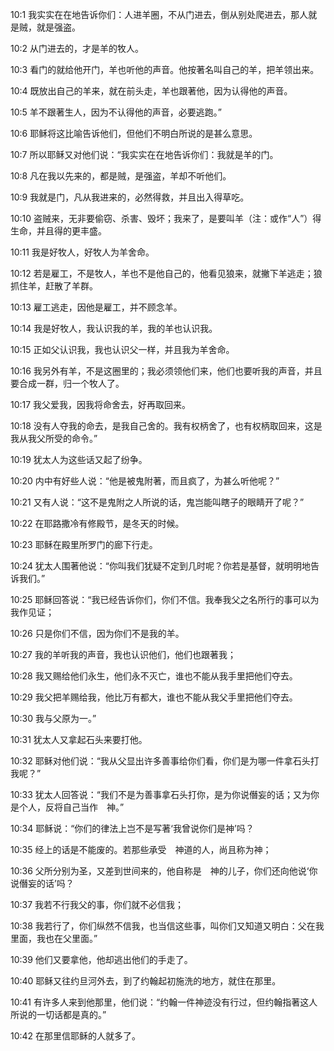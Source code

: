 <a id="1"></a>10:1  我实实在在地告诉你们：人进羊圈，不从门进去，倒从别处爬进去，那人就是贼，就是强盗。  

<a id="2"></a>10:2  从门进去的，才是羊的牧人。  

<a id="3"></a>10:3  看门的就给他开门，羊也听他的声音。他按著名叫自己的羊，把羊领出来。  

<a id="4"></a>10:4  既放出自己的羊来，就在前头走，羊也跟著他，因为认得他的声音。  

<a id="5"></a>10:5  羊不跟著生人，因为不认得他的声音，必要逃跑。”  

<a id="6"></a>10:6  耶稣将这比喻告诉他们，但他们不明白所说的是甚么意思。  

<a id="7"></a>10:7  所以耶稣又对他们说：“我实实在在地告诉你们：我就是羊的门。  

<a id="8"></a>10:8  凡在我以先来的，都是贼，是强盗，羊却不听他们。  

<a id="9"></a>10:9  我就是门，凡从我进来的，必然得救，并且出入得草吃。  

<a id="10"></a>10:10  盗贼来，无非要偷窃、杀害、毁坏；我来了，是要叫羊（注：或作“人”）得生命，并且得的更丰盛。  

<a id="11"></a>10:11  我是好牧人，好牧人为羊舍命。  

<a id="12"></a>10:12  若是雇工，不是牧人，羊也不是他自己的，他看见狼来，就撇下羊逃走；狼抓住羊，赶散了羊群。  

<a id="13"></a>10:13  雇工逃走，因他是雇工，并不顾念羊。  

<a id="14"></a>10:14  我是好牧人，我认识我的羊，我的羊也认识我。  

<a id="15"></a>10:15  正如父认识我，我也认识父一样，并且我为羊舍命。  

<a id="16"></a>10:16  我另外有羊，不是这圈里的；我必须领他们来，他们也要听我的声音，并且要合成一群，归一个牧人了。  

<a id="17"></a>10:17  我父爱我，因我将命舍去，好再取回来。  

<a id="18"></a>10:18  没有人夺我的命去，是我自己舍的。我有权柄舍了，也有权柄取回来，这是我从我父所受的命令。”  

<a id="19"></a>10:19  犹太人为这些话又起了纷争。  

<a id="20"></a>10:20  内中有好些人说：“他是被鬼附著，而且疯了，为甚么听他呢？”  

<a id="21"></a>10:21  又有人说：“这不是鬼附之人所说的话，鬼岂能叫瞎子的眼睛开了呢？”  

<a id="22"></a>10:22  在耶路撒冷有修殿节，是冬天的时候。  

<a id="23"></a>10:23  耶稣在殿里所罗门的廊下行走。  

<a id="24"></a>10:24  犹太人围著他说：“你叫我们犹疑不定到几时呢？你若是基督，就明明地告诉我们。”  

<a id="25"></a>10:25  耶稣回答说：“我已经告诉你们，你们不信。我奉我父之名所行的事可以为我作见证；  

<a id="26"></a>10:26  只是你们不信，因为你们不是我的羊。  

<a id="27"></a>10:27  我的羊听我的声音，我也认识他们，他们也跟著我；  

<a id="28"></a>10:28  我又赐给他们永生，他们永不灭亡，谁也不能从我手里把他们夺去。  

<a id="29"></a>10:29  我父把羊赐给我，他比万有都大，谁也不能从我父手里把他们夺去。  

<a id="30"></a>10:30  我与父原为一。”  

<a id="31"></a>10:31  犹太人又拿起石头来要打他。  

<a id="32"></a>10:32  耶稣对他们说：“我从父显出许多善事给你们看，你们是为哪一件拿石头打我呢？”  

<a id="33"></a>10:33  犹太人回答说：“我们不是为善事拿石头打你，是为你说僭妄的话；又为你是个人，反将自己当作　神。”  

<a id="34"></a>10:34  耶稣说：“你们的律法上岂不是写著‘我曾说你们是神’吗？  

<a id="35"></a>10:35  经上的话是不能废的。若那些承受　神道的人，尚且称为神；  

<a id="36"></a>10:36  父所分别为圣，又差到世间来的，他自称是　神的儿子，你们还向他说‘你说僭妄的话’吗？  

<a id="37"></a>10:37  我若不行我父的事，你们就不必信我；  

<a id="38"></a>10:38  我若行了，你们纵然不信我，也当信这些事，叫你们又知道又明白：父在我里面，我也在父里面。”  

<a id="39"></a>10:39  他们又要拿他，他却逃出他们的手走了。  

<a id="40"></a>10:40  耶稣又往约旦河外去，到了约翰起初施洗的地方，就住在那里。  

<a id="41"></a>10:41  有许多人来到他那里，他们说：“约翰一件神迹没有行过，但约翰指著这人所说的一切话都是真的。”  

<a id="42"></a>10:42  在那里信耶稣的人就多了。  
